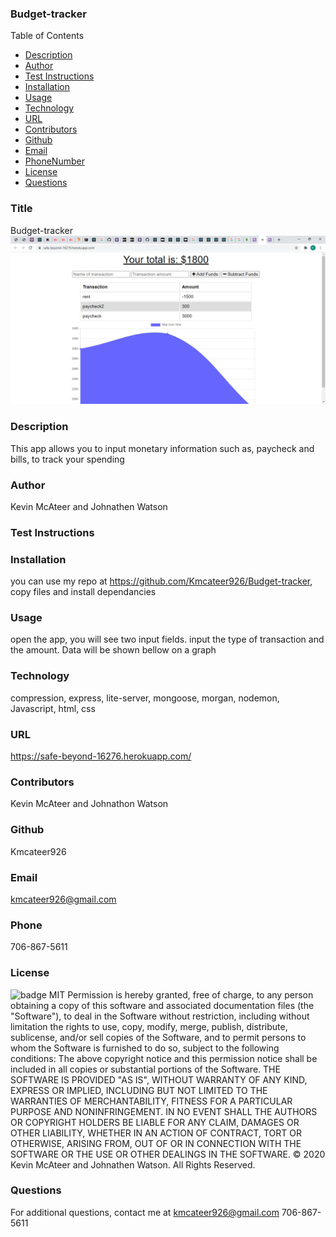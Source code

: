 ### Budget-tracker

Table of Contents

- [Description](#description)
- [Author](#author)
- [Test Instructions](#testInstructions)
- [Installation](#installation)
- [Usage](#usage)
- [Technology](#technology)
- [URL](#homepage)
- [Contributors](#contributors)
- [Github](#github)
- [Email](#email)
- [PhoneNumber](#phoneNumber)
- [License](#license)
- [Questions](#questions)

### Title

Budget-tracker
<img src="assets\screenshot.png">

### Description

This app allows you to input monetary information such as, paycheck and bills, to track your spending

### Author

Kevin McAteer and Johnathen Watson

### Test Instructions

### Installation

you can use my repo at https://github.com/Kmcateer926/Budget-tracker, copy files and install dependancies

### Usage

open the app, you will see two input fields. input the type of transaction and the amount. Data will be shown bellow on a graph

### Technology

compression, express, lite-server, mongoose, morgan, nodemon, Javascript, html, css

### URL

https://safe-beyond-16276.herokuapp.com/

### Contributors

Kevin McAteer and Johnathon Watson

### Github

Kmcateer926

### Email

kmcateer926@gmail.com

### Phone

706-867-5611

### License

![badge](https://img.shields.io/badge/MIT-License-<color>)
MIT
Permission is hereby granted, free of charge, to any person obtaining a copy of this software and associated documentation files (the "Software"), to deal in the Software without restriction, including without limitation the rights to use, copy, modify, merge, publish, distribute, sublicense, and/or sell copies of the Software, and to permit persons to whom the Software is furnished to do so, subject to the following conditions: The above copyright notice and this permission notice shall be included in all copies or substantial portions of the Software.
THE SOFTWARE IS PROVIDED "AS IS", WITHOUT WARRANTY OF ANY KIND, EXPRESS OR IMPLIED, INCLUDING BUT NOT LIMITED TO THE WARRANTIES OF MERCHANTABILITY, FITNESS FOR A PARTICULAR PURPOSE AND NONINFRINGEMENT. IN NO EVENT SHALL THE AUTHORS OR COPYRIGHT HOLDERS BE LIABLE FOR ANY CLAIM, DAMAGES OR OTHER LIABILITY, WHETHER IN AN ACTION OF CONTRACT, TORT OR OTHERWISE, ARISING FROM, OUT OF OR IN CONNECTION WITH THE SOFTWARE OR THE USE OR OTHER DEALINGS IN THE SOFTWARE.
© 2020 Kevin McAteer and Johnathen Watson. All Rights Reserved.

### Questions

For additional questions, contact me at kmcateer926@gmail.com 706-867-5611
